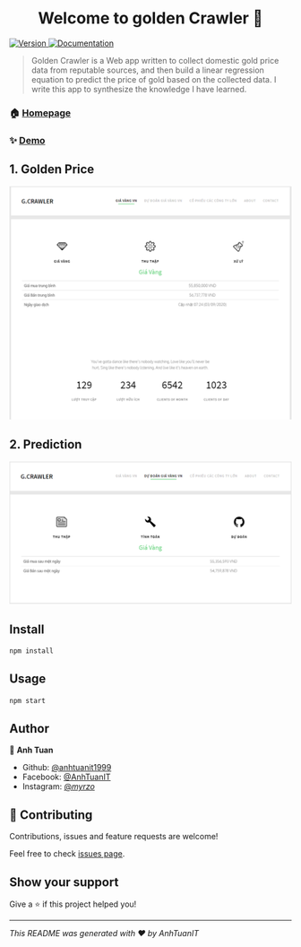 <h1 align="center">Welcome to golden Crawler 👋</h1>
<p>
  <a href="https://www.npmjs.com/package/golden Crawler" target="_blank">
    <img alt="Version" src="https://img.shields.io/badge/goldencrawelr-v1.0.0-orange Crawler.svg">
  </a>
  <a href="https://github.com/anhtuanit1999/crawlgiavang#readme" target="_blank">
    <img alt="Documentation" src="https://img.shields.io/badge/documentation-yes-brightgreen.svg" />
  </a>
</p>

>Golden Crawler is a Web app written to collect domestic gold price data from reputable sources, and then build a linear regression equation to predict the price of gold based on the collected data. I write this app to synthesize the knowledge I have learned.

### 🏠 [Homepage](https://github.com/anhtuanit1999/crawlgiavang#readme)

### ✨ [Demo](https://giavang-gc.herokuapp.com/)

## 1. Golden Price
![Golden Price](reports/goldprice.PNG)

## 2. Prediction
![Golden Price](reports/prediction.PNG)

## Install

```sh
npm install
```

## Usage

```sh
npm start
```

## Author

👤 **Anh Tuan**

* Github: [@anhtuanit1999](https://github.com/anhtuanit1999)
* Facebook: [@AnhTuanIT](https://www.facebook.com/ATuanIT/)
* Instagram: [@_myrzo_](https://www.instagram.com/_myrzo_/)

## 🤝 Contributing

Contributions, issues and feature requests are welcome!

Feel free to check [issues page](https://github.com/anhtuanit1999/crawlgiavang/issues). 

## Show your support

Give a ⭐️ if this project helped you!

***
_This README was generated with ❤️ by AnhTuanIT_